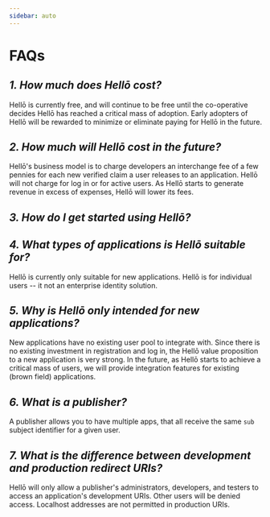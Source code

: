 ```yaml
---
sidebar: auto
---
```


# FAQs

## *1. How much does Hellō cost?*

Hellō is currently free, and will continue to be free until the co-operative decides Hellō has reached a critical mass of adoption. Early adopters of Hellō will be rewarded to minimize or eliminate paying for Hellō in the future.

## *2. How much will Hellō cost in the future?*

Hellō's business model is to charge developers an interchange fee of a few pennies for each new verified claim a user releases to an application. Hellō will not charge for log in or for active users. As Hellō starts to generate revenue in excess of expenses, Hellō will lower its fees.

## *3. How do I get started using Hellō?*

## *4. What types of applications is Hellō suitable for?*

Hellō is currently only suitable for new applications. Hellō is for individual users -- it not an enterprise identity solution.

## *5. Why is Hellō only intended for new applications?*

New applications have no existing user pool to integrate with. Since there is no existing investment in registration and log in, the Hellō value proposition to a new application is very strong. In the future, as Hellō starts to achieve a critical mass of users, we will provide integration features for existing (brown field) applications.

## *6. What is a publisher?*

A publisher allows you to have multiple apps, that all receive the same `sub` subject identifier for a given user.

## *7. What is the difference between development and production redirect URIs?*

Hellō will only allow a publisher's administrators, developers, and testers to access an application's development URIs. Other users will be denied access. Localhost addresses are not permitted in production URIs.
